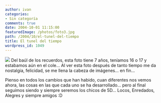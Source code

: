 ```yaml
---
author: ivan
categories:
- Sin categoría
comments: true
date: 2004-10-01 11:15:00
featuredImage: /photos/foto3.jpg
path: /2004/10/el-tunel-del-tiempo
title: El tunel del tiempo
wordpress_id: 1049
---
```


[![](https://photos1.blogger.com/img/39/1190/320/foto3.jpg)](https://photos1.blogger.com/img/39/1190/640/foto3.jpg)
Del baúl de los recuerdos, esta foto tiene 7 años, teníamos 16 o 17 y estabamos aún en el cole... Al ver esta foto después de tanto tiempo me da nostalgia, felicidad, se me llena la cabeza de imágenes... en fin...

Pienso en todos los cambios que han habido, cuan diferentes nos vemos ahora, las cosas en las que cada uno se ha desarrollado... pero al final seguimos siendo y siempre seremos los chicos de 5D... Locos, Enredados, Alegres y siempre amigos :D